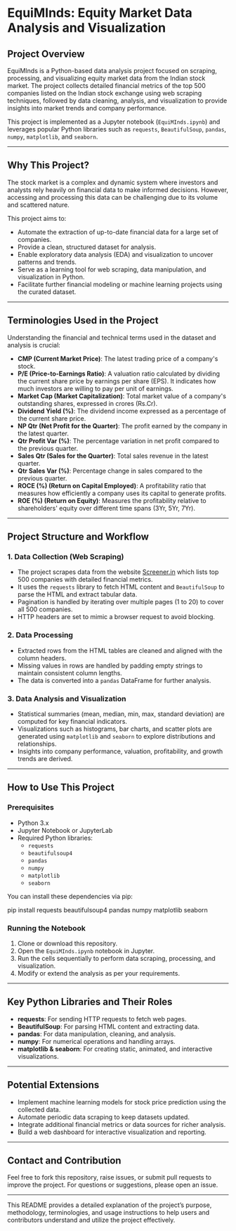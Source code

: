 # EquiMInds: Equity Market Data Analysis and Visualization

## Project Overview

EquiMInds is a Python-based data analysis project focused on scraping, processing, and visualizing equity market data from the Indian stock market. The project collects detailed financial metrics of the top 500 companies listed on the Indian stock exchange using web scraping techniques, followed by data cleaning, analysis, and visualization to provide insights into market trends and company performance.

This project is implemented as a Jupyter notebook (`EquiMInds.ipynb`) and leverages popular Python libraries such as `requests`, `BeautifulSoup`, `pandas`, `numpy`, `matplotlib`, and `seaborn`.

---

## Why This Project?

The stock market is a complex and dynamic system where investors and analysts rely heavily on financial data to make informed decisions. However, accessing and processing this data can be challenging due to its volume and scattered nature.

This project aims to:

- Automate the extraction of up-to-date financial data for a large set of companies.
- Provide a clean, structured dataset for analysis.
- Enable exploratory data analysis (EDA) and visualization to uncover patterns and trends.
- Serve as a learning tool for web scraping, data manipulation, and visualization in Python.
- Facilitate further financial modeling or machine learning projects using the curated dataset.

---

## Terminologies Used in the Project

Understanding the financial and technical terms used in the dataset and analysis is crucial:

- **CMP (Current Market Price)**: The latest trading price of a company's stock.
- **P/E (Price-to-Earnings Ratio)**: A valuation ratio calculated by dividing the current share price by earnings per share (EPS). It indicates how much investors are willing to pay per unit of earnings.
- **Market Cap (Market Capitalization)**: Total market value of a company's outstanding shares, expressed in crores (Rs.Cr).
- **Dividend Yield (%)**: The dividend income expressed as a percentage of the current share price.
- **NP Qtr (Net Profit for the Quarter)**: The profit earned by the company in the latest quarter.
- **Qtr Profit Var (%)**: The percentage variation in net profit compared to the previous quarter.
- **Sales Qtr (Sales for the Quarter)**: Total sales revenue in the latest quarter.
- **Qtr Sales Var (%)**: Percentage change in sales compared to the previous quarter.
- **ROCE (%) (Return on Capital Employed)**: A profitability ratio that measures how efficiently a company uses its capital to generate profits.
- **ROE (%) (Return on Equity)**: Measures the profitability relative to shareholders' equity over different time spans (3Yr, 5Yr, 7Yr).

---

## Project Structure and Workflow

### 1. Data Collection (Web Scraping)

- The project scrapes data from the website [Screener.in](https://www.screener.in/screens/355742/top-500-companies/) which lists top 500 companies with detailed financial metrics.
- It uses the `requests` library to fetch HTML content and `BeautifulSoup` to parse the HTML and extract tabular data.
- Pagination is handled by iterating over multiple pages (1 to 20) to cover all 500 companies.
- HTTP headers are set to mimic a browser request to avoid blocking.

### 2. Data Processing

- Extracted rows from the HTML tables are cleaned and aligned with the column headers.
- Missing values in rows are handled by padding empty strings to maintain consistent column lengths.
- The data is converted into a `pandas` DataFrame for further analysis.

### 3. Data Analysis and Visualization

- Statistical summaries (mean, median, min, max, standard deviation) are computed for key financial indicators.
- Visualizations such as histograms, bar charts, and scatter plots are generated using `matplotlib` and `seaborn` to explore distributions and relationships.
- Insights into company performance, valuation, profitability, and growth trends are derived.

---

## How to Use This Project

### Prerequisites

- Python 3.x
- Jupyter Notebook or JupyterLab
- Required Python libraries:
  - `requests`
  - `beautifulsoup4`
  - `pandas`
  - `numpy`
  - `matplotlib`
  - `seaborn`

You can install these dependencies via pip:

pip install requests beautifulsoup4 pandas numpy matplotlib seaborn


### Running the Notebook

1. Clone or download this repository.
2. Open the `EquiMInds.ipynb` notebook in Jupyter.
3. Run the cells sequentially to perform data scraping, processing, and visualization.
4. Modify or extend the analysis as per your requirements.

---

## Key Python Libraries and Their Roles

- **requests**: For sending HTTP requests to fetch web pages.
- **BeautifulSoup**: For parsing HTML content and extracting data.
- **pandas**: For data manipulation, cleaning, and analysis.
- **numpy**: For numerical operations and handling arrays.
- **matplotlib & seaborn**: For creating static, animated, and interactive visualizations.

---

## Potential Extensions

- Implement machine learning models for stock price prediction using the collected data.
- Automate periodic data scraping to keep datasets updated.
- Integrate additional financial metrics or data sources for richer analysis.
- Build a web dashboard for interactive visualization and reporting.

---

## Contact and Contribution

Feel free to fork this repository, raise issues, or submit pull requests to improve the project. For questions or suggestions, please open an issue.

---

This README provides a detailed explanation of the project’s purpose, methodology, terminologies, and usage instructions to help users and contributors understand and utilize the project effectively.
